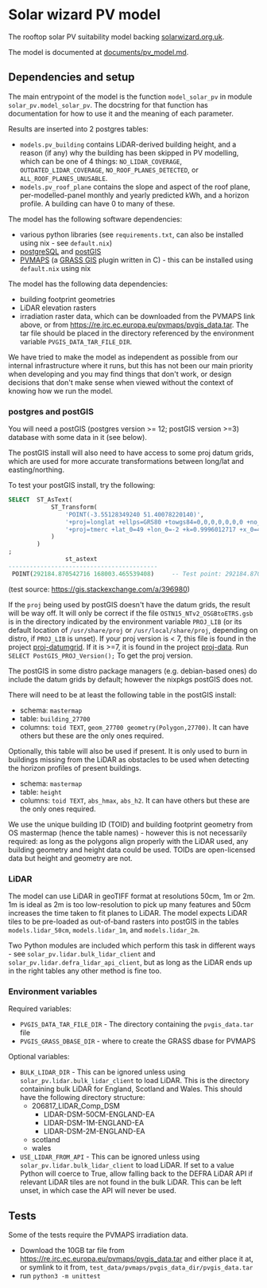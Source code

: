 # Solar wizard PV model

The rooftop solar PV suitability model backing [solarwizard.org.uk](https://solarwizard.org.uk).

The model is documented at [documents/pv_model.md](documents/pv_model.md).

## Dependencies and setup

The main entrypoint of the model is the function `model_solar_pv` in module `solar_pv.model_solar_pv`. The docstring for that function has documentation for how to use it and the meaning of each parameter.

Results are inserted into 2 postgres tables:
* `models.pv_building` contains LiDAR-derived building height, and a reason (if any) why the building has been skipped in PV modelling, which can be one of 4 things: `NO_LIDAR_COVERAGE`, `OUTDATED_LIDAR_COVERAGE`, `NO_ROOF_PLANES_DETECTED`, or `ALL_ROOF_PLANES_UNUSABLE`.
* `models.pv_roof_plane` contains the slope and aspect of the roof plane, per-modelled-panel monthly and yearly predicted kWh, and a horizon profile. A building can have 0 to many of these.

The model has the following software dependencies:
* various python libraries (see `requirements.txt`, can also be installed using nix - see `default.nix`)
* [postgreSQL](https://www.postgresql.org/) and [postGIS](https://postgis.net/)
* [PVMAPS](https://joint-research-centre.ec.europa.eu/pvgis-online-tool/pvgis-data-download/pvmaps_en) (a [GRASS GIS](https://grass.osgeo.org/) plugin written in C) - this can be installed using `default.nix` using nix

The model has the following data dependencies:
* building footprint geometries
* LiDAR elevation rasters
* irradiation raster data, which can be downloaded from the PVMAPS link above, or from https://re.jrc.ec.europa.eu/pvmaps/pvgis_data.tar. The tar file should be placed in the directory referenced by the environment variable `PVGIS_DATA_TAR_FILE_DIR`.

We have tried to make the model as independent as possible from our internal infrastructure where it runs, but this has not been our main priority when developing and you may find things that don't work, or design decisions that don't make sense when viewed without the context of knowing how we run the model.

### postgres and postGIS

You will need a postGIS (postgres version >= 12; postGIS version >=3) database with some data in it (see below).

The postGIS install will also need to have access to some proj datum grids, which are used for more accurate transformations between long/lat and easting/northing.

To test your postGIS install, try the following:
```sql
SELECT  ST_AsText(
            ST_Transform(
                'POINT(-3.55128349240 51.40078220140)',
                '+proj=longlat +ellps=GRS80 +towgs84=0,0,0,0,0,0,0 +no_defs',
                '+proj=tmerc +lat_0=49 +lon_0=-2 +k=0.9996012717 +x_0=400000 +y_0=-100000 +ellps=airy +nadgrids=@OSTN15_NTv2_OSGBtoETRS.gsb +units=m +no_defs'
            )
        )
;
                st_astext                 
------------------------------------------
 POINT(292184.870542716 168003.465539408)     -- Test point: 292184.870 168003.465
```
(test source: https://gis.stackexchange.com/a/396980)

If the `proj` being used by postGIS doesn't have the datum grids, the result will be way off. It will only be correct if the file `OSTN15_NTv2_OSGBtoETRS.gsb` is in the directory indicated by the environment variable `PROJ_LIB` (or its default location of `/usr/share/proj` or `/usr/local/share/proj`, depending on distro, if `PROJ_LIB` is unset). If your proj version is < 7, this file is found in the project [proj-datumgrid](https://github.com/OSGeo/proj-datumgrid). If it is >=7, it is found in the project [proj-data](https://github.com/OSGeo/PROJ-data). Run `SELECT PostGIS_PROJ_Version();` To get the proj version.

The postGIS in some distro package managers (e.g. debian-based ones) do include the datum grids by default; however the nixpkgs postGIS does not.

There will need to be at least the following table in the postGIS install:

* schema: `mastermap`
* table: `building_27700`
* columns: `toid TEXT`, `geom_27700 geometry(Polygon,27700)`. It can have others but these are the only ones required.

Optionally, this table will also be used if present. It is only used to burn in buildings missing from the LiDAR as obstacles to be used when detecting the horizon profiles of present buildings.

* schema: `mastermap`
* table: `height`
* columns: `toid TEXT`, `abs_hmax`, `abs_h2`. It can have others but these are the only ones required.

We use the unique building ID (TOID) and building footprint geometry from OS mastermap (hence the table names) - however this is not necessarily required: as long as the polygons align properly with the LiDAR used, any building geometry and height data could be used. TOIDs are open-licensed data but height and geometry are not.

### LiDAR

The model can use LiDAR in geoTIFF format at resolutions 50cm, 1m or 2m. 1m is ideal as 2m is too low-resolution to pick up many features and 50cm increases the time taken to fit planes to LiDAR. The model expects LiDAR tiles to be pre-loaded as out-of-band rasters into postGIS in the tables `models.lidar_50cm`, `models.lidar_1m`, and `models.lidar_2m`. 

Two Python modules are included which perform this task in different ways - see `solar_pv.lidar.bulk_lidar_client` and `solar_pv.lidar.defra_lidar_api_client`, but as long as the LiDAR ends up in the right tables any other method is fine too.

### Environment variables

Required variables:

* `PVGIS_DATA_TAR_FILE_DIR` - The directory containing the `pvgis_data.tar` file
* `PVGIS_GRASS_DBASE_DIR` - where to create the GRASS dbase for PVMAPS

Optional variables:

* `BULK_LIDAR_DIR` - This can be ignored unless using `solar_pv.lidar.bulk_lidar_client` to load LiDAR. This is the directory containing bulk LiDAR for England, Scotland and Wales. This should have the following directory structure:
  * 206817_LIDAR_Comp_DSM
    * LIDAR-DSM-50CM-ENGLAND-EA
    * LIDAR-DSM-1M-ENGLAND-EA
    * LIDAR-DSM-2M-ENGLAND-EA
  * scotland
  * wales
* `USE_LIDAR_FROM_API` - This can be ignored unless using `solar_pv.lidar.bulk_lidar_client` to load LiDAR. If set to a value Python will coerce to True, allow falling back to the DEFRA LiDAR API if relevant LiDAR tiles are not found in the bulk LiDAR. This can be left unset, in which case the API will never be used.

## Tests

Some of the tests require the PVMAPS irradiation data.
* Download the 10GB tar file from https://re.jrc.ec.europa.eu/pvmaps/pvgis_data.tar and either place it at, or symlink to it from, `test_data/pvmaps/pvgis_data_dir/pvgis_data.tar`
* run `python3 -m unittest`
